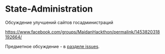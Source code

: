 State-Administration
====================

Обсуждение улучшений сайтов госадминистраций

https://www.facebook.com/groups/MaidanHackthon/permalink/1453820318192664/


Предметное обсуждение - в [разделе issues](https://github.com/Maidan-hackaton/state-administration/issues).
